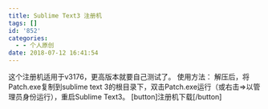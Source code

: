 ```yaml
---
title: Sublime Text3 注册机
tags: []
id: '852'
categories:
  - - 个人原创
date: 2018-07-12 16:41:54
---
```


这个注册机适用于v3176，更高版本就要自己测试了。 使用方法： 解压后，将Patch.exe复制到sublime text 3的根目录下，双击Patch.exe运行（或右击=>以管理员身份运行），重启Sublime Text3。 \[button\]注册机下载\[/button\]